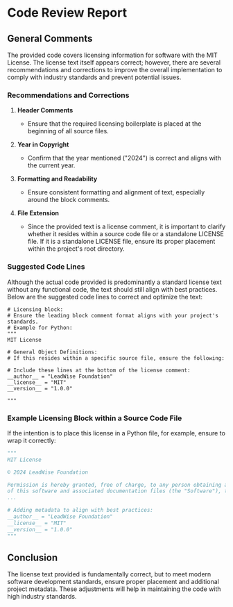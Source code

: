 # Code Review Report

## General Comments
The provided code covers licensing information for software with the MIT License. The license text itself appears correct; however, there are several recommendations and corrections to improve the overall implementation to comply with industry standards and prevent potential issues. 

### Recommendations and Corrections

1. **Header Comments**
   - Ensure that the required licensing boilerplate is placed at the beginning of all source files.
   
2. **Year in Copyright**
   - Confirm that the year mentioned ("2024") is correct and aligns with the current year.

3. **Formatting and Readability**
   - Ensure consistent formatting and alignment of text, especially around the block comments. 

4. **File Extension**
   - Since the provided text is a license comment, it is important to clarify whether it resides within a source code file or a standalone LICENSE file. If it is a standalone LICENSE file, ensure its proper placement within the project's root directory.

### Suggested Code Lines

Although the actual code provided is predominantly a standard license text without any functional code, the text should still align with best practices. Below are the suggested code lines to correct and optimize the text:

```plaintext
# Licensing block:
# Ensure the leading block comment format aligns with your project's standards.
# Example for Python:
"""
MIT License

# General Object Definitions:
# If this resides within a specific source file, ensure the following: 

# Include these lines at the bottom of the license comment:
__author__ = "LeadWise Foundation"
__license__ = "MIT"
__version__ = "1.0.0"

"""
```

### Example Licensing Block within a Source Code File
If the intention is to place this license in a Python file, for example, ensure to wrap it correctly:

```python
"""
MIT License

© 2024 LeadWise Foundation

Permission is hereby granted, free of charge, to any person obtaining a copy
of this software and associated documentation files (the "Software"), to deal
...

# Adding metadata to align with best practices:
__author__ = "LeadWise Foundation"
__license__ = "MIT"
__version__ = "1.0.0"
"""
```

## Conclusion
The license text provided is fundamentally correct, but to meet modern software development standards, ensure proper placement and additional project metadata. These adjustments will help in maintaining the code with high industry standards.